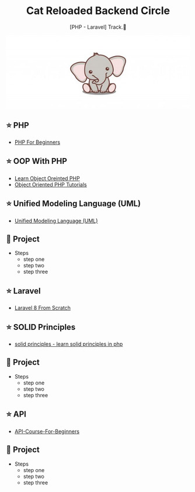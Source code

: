 <h1 align="center">Cat Reloaded Backend Circle</h1>
<p align="center">[PHP - Laravel] Track.🐘</p>

![web roadmap](https://github.com/SandyEwais/CAT-Backend-Laravel-Roadmap/blob/master/images/3965c91750f5af04abe7e8654f85739aaa.png)



## ⭐ PHP 

- [PHP For Beginners ](https://laracasts.com/series/php-for-beginners-2023-edition)

## ⭐ OOP With PHP 

- [Learn Object Oreinted PHP ](https://www.youtube.com/playlist?list=PLDoPjvoNmBAxXTPncg0W4lhVS32LO_xtQ)
- [Object Oriented PHP Tutorials ](https://www.youtube.com/playlist?list=PL0eyrZgxdwhypQiZnYXM7z7-OTkcMgGPh)

## ⭐ Unified Modeling Language (UML)

- [Unified Modeling Language (UML) ](https://www.youtube.com/playlist?list=PLEFCLObymo052KL2YXBH5MZpusVWWv9WL)

## 🔭 Project

- Steps
  - step one
  - step two
  - step three

## ⭐ Laravel

- [Laravel 8 From Scratch ](https://laracasts.com/series/laravel-8-from-scratch)

## ⭐ SOLID Principles

- [solid principles - learn solid principles in php  ](https://www.youtube.com/watch?v=PDAlpiqISuI&list=PLe_UJpVeP8qBrVwOLpOb9N8T9KvUo3AE6&index=3&t=20s&ab_channel=EraaSoft)

## 🔭 Project

- Steps
  - step one
  - step two
  - step three

## ⭐ API

- [API-Course-For-Beginners ](https://youtube.com/playlist?list=PLftLUHfDSiZ6MfN8UhhcXDhh64eejvIKK)

## 🔭 Project

- Steps
  - step one
  - step two
  - step three
